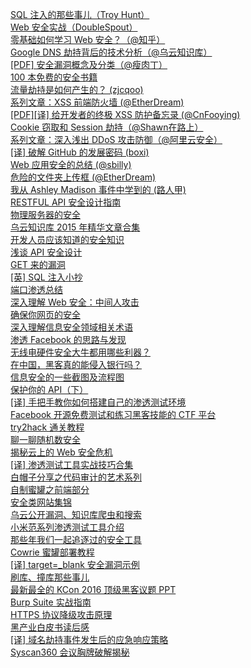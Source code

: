 [SQL 注入的那些事儿（Troy Hunt）](http://weekly.manong.io/bounce?url=http%3A%2F%2Fwww.troyhunt.com%2F2013%2F07%2Feverything-you-wanted-to-know-about-sql.html&aid=369&nid=17)  
[Web 安全实战（DoubleSpout）](http://weekly.manong.io/bounce?url=https%3A%2F%2Fgithub.com%2FDoubleSpout%2FthreadAndPackage%2Fblob%2Fmaster%2Fweb_safety.md&aid=445&nid=19)  
[零基础如何学习 Web 安全？（@知乎）](http://weekly.manong.io/bounce?url=http%3A%2F%2Fwww.zhihu.com%2Fquestion%2F21606800&aid=481&nid=20)  
[Google DNS 劫持背后的技术分析（@乌云知识库）](http://weekly.manong.io/bounce?url=http%3A%2F%2Fdrops.wooyun.org%2Fpapers%2F1207&aid=780&nid=24)  
[[PDF] 安全漏洞概念及分类（@瘦肉丁）](http://weekly.manong.io/bounce?url=http%3A%2F%2Fpan.baidu.com%2Fs%2F1kT9LT4r&aid=1036&nid=30)  
[100 本免费的安全书籍](http://weekly.manong.io/bounce?url=http%3A%2F%2Fwww.hackingarticles.in%2Ffree-download-top-100-hacking-books%2F&aid=1088&nid=32)  
[流量劫持是如何产生的？ (zjcqoo)](http://weekly.manong.io/bounce?url=http%3A%2F%2Ffex.baidu.com%2Fblog%2F2014%2F04%2Ftraffic-hijack%2F&aid=1175&nid=34)  
[系列文章：XSS 前端防火墙 (@EtherDream)](http://weekly.manong.io/bounce?url=http%3A%2F%2Ffex.baidu.com%2Fblog%2F2014%2F06%2Fxss-frontend-firewall-1%2F&aid=1194&nid=35)  
[[PDF][译] 给开发者的终极 XSS 防护备忘录 (@CnFooying)](http://weekly.manong.io/bounce?url=http%3A%2F%2Fvdisk.weibo.com%2Fs%2FaL9yv3djbnvsO&aid=1256&nid=38)  
[Cookie 窃取和 Session 劫持（@Shawn在路上）](http://weekly.manong.io/bounce?url=http%3A%2F%2Fshaoshuai.me%2Ftech%2F2014%2F08%2F16%2Fcookie-theft-and-session-hijacking.html&aid=1376&nid=42)  
[系列文章：深入浅出 DDoS 攻击防御（@阿里云安全）](http://weekly.manong.io/bounce?url=http%3A%2F%2Fsecurity.aliyun.com%2Fdoc%2Fview%2F13675730.html&aid=1410&nid=43)  
[[译] 破解 GitHub 的发展密码 (boxi)](http://weekly.manong.io/bounce?url=http%3A%2F%2Fwww.36kr.com%2Fp%2F215000.html&aid=1414&nid=43)  
[Web 应用安全的总结 (@sbilly)](http://weekly.manong.io/bounce?url=http%3A%2F%2Fsbilly.com%2F2015%2F04%2F15%2Fweb-application-security-2016%2F&aid=2203&nid=68)  
[危险的文件夹上传框 (@EtherDream)](http://weekly.manong.io/bounce?url=http%3A%2F%2Fwww.cnblogs.com%2Findex-html%2Fp%2Fdialog-phishing.html&aid=3478&nid=86)  
[我从 Ashley Madison 事件中学到的 (路人甲)](http://weekly.manong.io/bounce?url=http%3A%2F%2Fdrops.wooyun.org%2Fnews%2F8295&aid=3570&nid=87)  
[RESTFUL API 安全设计指南](http://weekly.manong.io/bounce?url=http%3A%2F%2Fdrops.wooyun.org%2Fweb%2F9737&aid=3926&nid=91)  
[物理服务器的安全](http://weekly.manong.io/bounce?url=http%3A%2F%2Fmoonzwu.github.io%2F2015%2F10%2F15%2Fphysical_server_security%2F&aid=3936&nid=91)  
[乌云知识库 2015 年精华文章合集](http://weekly.manong.io/bounce?url=http%3A%2F%2Fnews.wooyun.org%2F4448574662596870654e497474767749364f767438513d3d&aid=5252&nid=105)  
[开发人员应该知道的安全知识](http://weekly.manong.io/bounce?url=http%3A%2F%2Fwww.yangguo.info%2F2016%2F03%2F12%2F%25E5%25BC%2580%25E5%258F%2591%25E4%25BA%25BA%25E5%2591%2598%25E5%25BA%2594%25E8%25AF%25A5%25E6%258E%258C%25E6%258F%25A1%25E7%259A%2584%25E5%25AE%2589%25E5%2585%25A8%25E7%259F%25A5%25E8%25AF%2586%2F&aid=5601&nid=110)  
[浅谈 API 安全设计](http://weekly.manong.io/bounce?url=http%3A%2F%2Fwww.jianshu.com%2Fp%2Fd7c52d113a68&aid=5605&nid=110)  
[GET 来的漏洞](http://weekly.manong.io/bounce?url=http%3A%2F%2Fdrops.wooyun.org%2Fweb%2F7112&aid=5697&nid=111)  
[[英] SQL 注入小抄](http://weekly.manong.io/bounce?url=https%3A%2F%2Fwww.netsparker.com%2Fblog%2Fweb-security%2Fsql-injection-cheat-sheet&aid=5707&nid=111)  
[端口渗透总结](http://weekly.manong.io/bounce?url=http%3A%2F%2Fwww.heysec.org%2Farchives%2F577&aid=5723&nid=111)  
[深入理解 Web 安全：中间人攻击](http://weekly.manong.io/bounce?url=https%3A%2F%2Fwww.zhuyingda.com%2Fblog%2Fb7.html&aid=5780&nid=112)  
[确保你网页的安全](http://weekly.manong.io/bounce?url=https%3A%2F%2Fsegmentfault.com%2Fa%2F1190000004850199x&aid=5836&nid=113)  
[深入理解信息安全领域相关术语](http://weekly.manong.io/bounce?url=http%3A%2F%2Fwww.secbox.cn%2Fhacker%2F13753.html&aid=5920&nid=114)  
[渗透 Facebook 的思路与发现](http://weekly.manong.io/bounce?url=http%3A%2F%2Fdevco.re%2Fblog%2F2016%2F04%2F21%2Fhow-I-hacked-facebook-and-found-someones-backdoor-script%2F&aid=6015&nid=115)  
[无线电硬件安全大牛都用哪些利器？](http://weekly.manong.io/bounce?url=http%3A%2F%2Fwww.freebuf.com%2Fsectool%2F102998.html%3Ff%3Dtt&aid=6085&nid=116)  
[在中国，黑客真的能侵入银行吗？](http://weekly.manong.io/bounce?url=http%3A%2F%2Fdaily.zhihu.com%2Fstory%2F8217961&aid=6058&nid=116)  
[信息安全的一些截图及流程图](http://weekly.manong.io/bounce?url=https%3A%2F%2Fgithub.com%2FSecWiki%2Fsec-chart&aid=6173&nid=117)  
[保护你的 API（下）](http://weekly.manong.io/bounce?url=http%3A%2F%2Ficodeit.org%2F2016%2F05%2Fabout-session-and-security-api-2%2F&aid=6240&nid=118)  
[[译] 手把手教你如何搭建自己的渗透测试环境](http://weekly.manong.io/bounce?url=http%3A%2F%2Fwww.freebuf.com%2Farticles%2Fnetwork%2F102661.html&aid=6271&nid=118)  
[Facebook 开源免费测试和练习黑客技能的 CTF 平台](http://weekly.manong.io/bounce?url=http%3A%2F%2Fwww.freebuf.com%2Fsectool%2F104092.html%3Ff%3Dtt&aid=6278&nid=118)  
[try2hack 通关教程](http://weekly.manong.io/bounce?url=http%3A%2F%2Fqimingyu.github.io%2F2016%2F05%2F12%2Ftry2hack%25E9%2580%259A%25E5%2585%25B3%25E6%2595%2599%25E7%25A8%258B%2F&aid=6362&nid=119)  
[聊一聊随机数安全](http://weekly.manong.io/bounce?url=http%3A%2F%2Fdrops.wooyun.org%2Ftips%2F16053%3Ff%3Dtt&aid=6431&nid=120)  
[揭秘云上的 Web 安全危机](http://weekly.manong.io/bounce?url=http%3A%2F%2Frdcqii.hundsun.com%2Fportal%2Farticle%2F435.html&aid=6432&nid=120)  
[[译] 渗透测试工具实战技巧合集](http://weekly.manong.io/bounce?url=http%3A%2F%2Fwww.freebuf.com%2Fsectool%2F105524.html%3Ff%3Dtt&aid=6583&nid=122)  
[白帽子分享之代码审计的艺术系列](http://weekly.manong.io/bounce?url=https%3A%2F%2Fzhuanlan.zhihu.com%2Fp%2F21371103&aid=6639&nid=123)  
[自制蜜罐之前端部分](http://weekly.manong.io/bounce?url=https%3A%2F%2Fzhuanlan.zhihu.com%2Fp%2F21534942&aid=6849&nid=126)  
[安全类网站集锦](http://weekly.manong.io/bounce?url=https%3A%2F%2Fwww.figotan.org%2F2016%2F07%2F19%2Fsecurity-websites-list%2F&aid=6990&nid=128)  
[乌云公开漏洞、知识库爬虫和搜索](http://weekly.manong.io/bounce?url=https%3A%2F%2Fgithub.com%2Fhanc00l%2Fwooyun_public&aid=7042&nid=129)  
[小米范系列渗透测试工具介绍](http://weekly.manong.io/bounce?url=http%3A%2F%2Fwww.freebuf.com%2Fsectool%2F109949.html&aid=7048&nid=129)  
[那些年我们一起追逐过的安全工具](http://weekly.manong.io/bounce?url=http%3A%2F%2Ftoutiao.io%2Fj%2Fd7dme4&aid=7210&nid=131)  
[Cowrie 蜜罐部署教程](http://weekly.manong.io/bounce?url=http%3A%2F%2Ftoutiao.io%2Fj%2F9n61ac&aid=7349&nid=133)  
[[译] target=_blank 安全漏洞示例](http://weekly.manong.io/bounce?url=http%3A%2F%2Ftoutiao.io%2Fj%2Fcz6sfd&aid=7410&nid=134)  
[刷库、撞库那些事儿](http://weekly.manong.io/bounce?url=http%3A%2F%2Ftoutiao.io%2Fj%2Fobmrot&aid=7411&nid=134)  
[最新最全的 KCon 2016 顶级黑客议题 PPT](http://weekly.manong.io/bounce?url=http%3A%2F%2Ftoutiao.io%2Fj%2Fx7f5my&aid=7463&nid=135)  
[Burp Suite 实战指南](http://weekly.manong.io/bounce?url=http%3A%2F%2Ftoutiao.io%2Fj%2Fxbn0zw&aid=7601&nid=137)  
[HTTPS 协议降级攻击原理](http://weekly.manong.io/bounce?url=https%3A%2F%2Ftoutiao.io%2Fk%2Frrw25d&aid=7741&nid=139)  
[黑产业白皮书读后感](http://weekly.manong.io/bounce?url=https%3A%2F%2Ftoutiao.io%2Fk%2Fh5o2rc&aid=7879&nid=141)  
[[译] 域名劫持事件发生后的应急响应策略](http://weekly.manong.io/bounce?url=https%3A%2F%2Ftoutiao.io%2Fk%2Fvf9ej2&aid=7921&nid=142)  
[Syscan360 会议胸牌破解揭秘](http://weekly.manong.io/bounce?url=https%3A%2F%2Ftoutiao.io%2Fk%2F54s00q&aid=8362&nid=149)  

